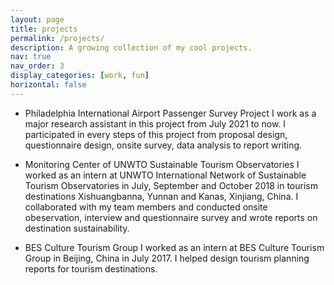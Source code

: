 ```yaml
---
layout: page
title: projects
permalink: /projects/
description: A growing collection of my cool projects.
nav: true
nav_order: 3
display_categories: [work, fun]
horizontal: false
---
```


- Philadelphia International Airport Passenger Survey Project
I work as a major research assistant in this project from July 2021 to now. I participated in every steps of this project from proposal design, questionnaire design, onsite survey, data analysis to report writing.


- Monitoring Center of UNWTO Sustainable Tourism Observatories
I worked as an intern at UNWTO International Network of Sustainable Tourism Observatories in July, September and October 2018 in tourism destinations Xishuangbanna, Yunnan and Kanas, Xinjiang, China. I collaborated with my team members and conducted onsite obeservation, interview and questionnaire survey and wrote reports on destination sustainability.


- BES Culture Tourism Group
I worked as an intern at BES Culture Tourism Group in Beijing, China in July 2017. I helped design tourism planning reports for tourism destinations.

